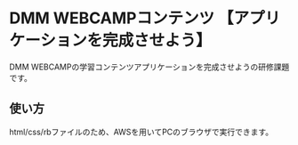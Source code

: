 # DMM WEBCAMPコンテンツ 【アプリケーションを完成させよう】
DMM WEBCAMPの学習コンテンツアプリケーションを完成させようの研修課題です。
## 使い方
html/css/rbファイルのため、AWSを用いてPCのブラウザで実行できます。
